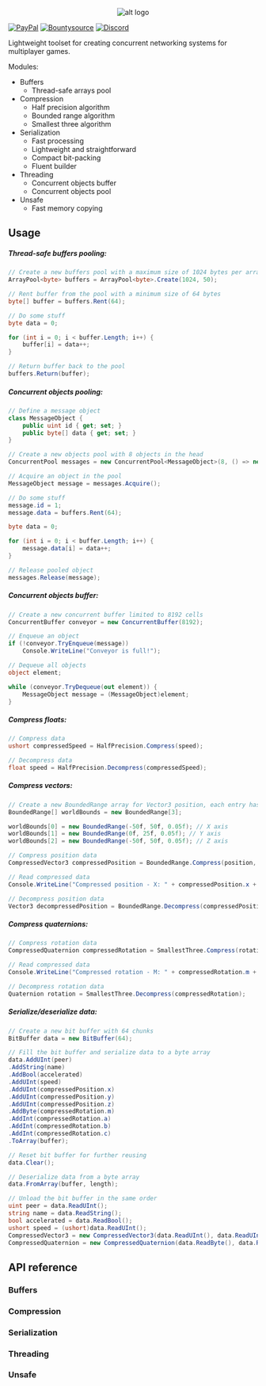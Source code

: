 <p align="center"> 
  <img src="https://i.imgur.com/jD77417.png" alt="alt logo">
</p>

[![PayPal](https://drive.google.com/uc?id=1OQrtNBVJehNVxgPf6T6yX1wIysz1ElLR)](https://www.paypal.me/nxrighthere) [![Bountysource](https://drive.google.com/uc?id=19QRobscL8Ir2RL489IbVjcw3fULfWS_Q)](https://salt.bountysource.com/checkout/amount?team=nxrighthere) [![Discord](https://discordapp.com/api/guilds/515987760281288707/embed.png)](https://discord.gg/ceaWXVw)

Lightweight toolset for creating concurrent networking systems for multiplayer games.

Modules:

- Buffers
  - Thread-safe arrays pool
- Compression
  - Half precision algorithm
  - Bounded range algorithm
  - Smallest three algorithm
- Serialization
  - Fast processing
  - Lightweight and straightforward
  - Compact bit-packing
  - Fluent builder
- Threading
  - Concurrent objects buffer
  - Concurrent objects pool
- Unsafe
  - Fast memory copying

Usage
--------
##### Thread-safe buffers pooling:
```c#
// Create a new buffers pool with a maximum size of 1024 bytes per array, 50 arrays per bucket
ArrayPool<byte> buffers = ArrayPool<byte>.Create(1024, 50);

// Rent buffer from the pool with a minimum size of 64 bytes
byte[] buffer = buffers.Rent(64);

// Do some stuff
byte data = 0;

for (int i = 0; i < buffer.Length; i++) {
	buffer[i] = data++;
}

// Return buffer back to the pool
buffers.Return(buffer);
```

##### Concurrent objects pooling:
```c#
// Define a message object
class MessageObject {
	public uint id { get; set; }
	public byte[] data { get; set; }
}

// Create a new objects pool with 8 objects in the head
ConcurrentPool messages = new ConcurrentPool<MessageObject>(8, () => new MessageObject());

// Acquire an object in the pool
MessageObject message = messages.Acquire();

// Do some stuff
message.id = 1;
message.data = buffers.Rent(64);

byte data = 0;

for (int i = 0; i < buffer.Length; i++) {
	message.data[i] = data++;
}

// Release pooled object
messages.Release(message);
```

##### Concurrent objects buffer:
```c#
// Create a new concurrent buffer limited to 8192 cells
ConcurrentBuffer conveyor = new ConcurrentBuffer(8192);

// Enqueue an object
if (!conveyor.TryEnqueue(message))
	Console.WriteLine("Conveyor is full!");

// Dequeue all objects
object element;

while (conveyor.TryDequeue(out element)) {
	MessageObject message = (MessageObject)element;
}
```

##### Compress floats:
```c#
// Compress data
ushort compressedSpeed = HalfPrecision.Compress(speed);

// Decompress data
float speed = HalfPrecision.Decompress(compressedSpeed);
```

##### Compress vectors:
```c#
// Create a new BoundedRange array for Vector3 position, each entry has bounds and precision
BoundedRange[] worldBounds = new BoundedRange[3];

worldBounds[0] = new BoundedRange(-50f, 50f, 0.05f); // X axis
worldBounds[1] = new BoundedRange(0f, 25f, 0.05f); // Y axis
worldBounds[2] = new BoundedRange(-50f, 50f, 0.05f); // Z axis

// Compress position data
CompressedVector3 compressedPosition = BoundedRange.Compress(position, worldBounds);

// Read compressed data
Console.WriteLine("Compressed position - X: " + compressedPosition.x + ", Y:" + compressedPosition.y + ", Z:" + compressedPosition.z);

// Decompress position data
Vector3 decompressedPosition = BoundedRange.Decompress(compressedPosition, worldBounds);

```

##### Compress quaternions:
```c#
// Compress rotation data
CompressedQuaternion compressedRotation = SmallestThree.Compress(rotation);

// Read compressed data
Console.WriteLine("Compressed rotation - M: " + compressedRotation.m + ", A:" + compressedRotation.a + ", B:" + compressedRotation.b + ", C:" + compressedRotation.c);

// Decompress rotation data
Quaternion rotation = SmallestThree.Decompress(compressedRotation);
```

##### Serialize/deserialize data:
```c#
// Create a new bit buffer with 64 chunks
BitBuffer data = new BitBuffer(64);

// Fill the bit buffer and serialize data to a byte array
data.AddUInt(peer)
.AddString(name)
.AddBool(accelerated)
.AddUInt(speed)
.AddUInt(compressedPosition.x)
.AddUInt(compressedPosition.y)
.AddUInt(compressedPosition.z)
.AddByte(compressedRotation.m)
.AddInt(compressedRotation.a)
.AddInt(compressedRotation.b)
.AddInt(compressedRotation.c)
.ToArray(buffer);

// Reset bit buffer for further reusing
data.Clear();

// Deserialize data from a byte array
data.FromArray(buffer, length);

// Unload the bit buffer in the same order
uint peer = data.ReadUInt();
string name = data.ReadString();
bool accelerated = data.ReadBool();
ushort speed = (ushort)data.ReadUInt();
CompressedVector3 = new CompressedVector3(data.ReadUInt(), data.ReadUInt(), data.ReadUInt());
CompressedQuaternion = new CompressedQuaternion(data.ReadByte(), data.ReadInt(), data.ReadInt(), data.ReadInt());
```

API reference
--------

### Buffers



### Compression



### Serialization



### Threading



### Unsafe

